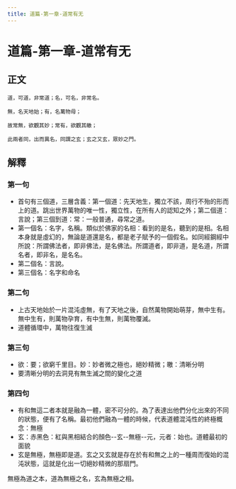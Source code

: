 ```yaml
---
title: 道篇-第一章-道常有无
---
```


# 道篇-第一章-道常有无

## 正文

    道，可道，非常道；名，可名，非常名。

    無，名天地始；有，名萬物母；

    故常無，欲觀其妙；常有，欲觀其皦；

    此兩者同，出而異名，同謂之玄；玄之又玄，眾妙之門。

## 解釋

### 第一句

- 首句有三個道，三層含義：第一個道：先天地生，獨立不該，周行不殆的形而上的道。跳出世界萬物的唯一性，獨立性，在所有人的認知之外；第二個道：言說；第三個到道：常：一般普通，尋常之道。
- 第一個名：名字，名稱。類似於佛家的名相：看到的是名，聽到的是相。名相本身就是虛幻的，無論是道還是名，都是老子賦予的一個假名。如同經鋼經中所說：所謂佛法者，即非佛法，是名佛法。所謂道者，即非道，是名道，所謂名者，即非名，是名名。
- 第二個名：言說。
- 第三個名：名字和命名

### 第二句

- 上古天地始於一片混沌虛無，有了天地之後，自然萬物開始萌芽，無中生有。無中生有，則萬物孕育，有中生無，則萬物覆滅。
- 道體循環中，萬物往復生滅

### 第三句

- 欲：要；欲窮千里目。妙：妙者微之極也，絕妙精微；皦：清晰分明
- 要清晰分明的去洞見有無生滅之間的變化之道

### 第四句

- 有和無這二者本就是融為一體，密不可分的。為了表達出他們分化出來的不同的狀態，便有了名稱。最初他們融為一體的時候，代表道體混沌性的終極概念：無極
- 玄：赤黑色：紅與黑相結合的顏色--玄--無極--元，元者：始也。道體最初的面貌
- 玄是無極，無極即是道。玄之又玄就是存在於有和無之上的一種周而復始的混沌狀態，這就是化出一切絕妙精微的那扇門。

無極為道之本，道為無極之名，玄為無極之相。
